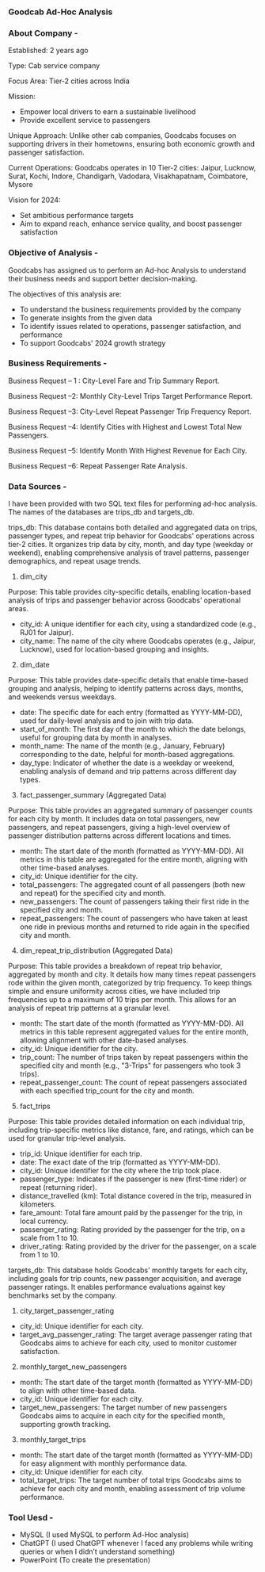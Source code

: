 ### Goodcab Ad-Hoc Analysis


### About Company -

 Established: 2 years ago
 
 Type: Cab service company
 
 Focus Area: Tier-2 cities across India
 
 Mission:
- Empower local drivers to earn a sustainable livelihood
- Provide excellent service to passengers

Unique Approach: Unlike other cab companies, Goodcabs focuses on supporting drivers in their hometowns, ensuring both economic growth and passenger satisfaction.

Current Operations: Goodcabs operates in 10 Tier-2 cities:  Jaipur, Lucknow, Surat, Kochi, Indore, Chandigarh, Vadodara, Visakhapatnam, Coimbatore, Mysore

Vision for 2024:

- Set ambitious performance targets
- Aim to expand reach, enhance service quality, and boost passenger satisfaction

### Objective of Analysis -
Goodcabs has assigned us to perform an Ad-hoc Analysis to understand their business needs and support better decision-making.

The objectives of this analysis are:
 - To understand the business requirements provided by the company
 - To generate insights from the given data
 - To identify issues related to operations, passenger satisfaction, and performance
 - To support Goodcabs' 2024 growth strategy

### Business Requirements -

Business Request – 1 : City-Level Fare and Trip Summary Report.

Business Request –2: Monthly City-Level Trips Target Performance Report.

Business Request –3: City-Level Repeat Passenger Trip Frequency Report.

Business Request –4: Identify Cities with Highest and Lowest Total New Passengers.

Business Request –5: Identify Month With Highest Revenue for Each City.

Business Request –6: Repeat Passenger Rate Analysis.

### Data Sources -

I have been provided with two SQL text files for performing ad-hoc analysis. The names of the databases are trips_db and targets_db.

trips_db: This database contains both detailed and aggregated data on trips, passenger types, and repeat trip behavior for Goodcabs' operations across tier-2 cities.
It organizes trip data by city, month, and day type (weekday or weekend), enabling comprehensive analysis of travel patterns, passenger demographics, and repeat usage trends.


1. dim_city
   
Purpose: This table provides city-specific details, enabling location-based analysis of trips and passenger behavior across Goodcabs’ operational areas.

- city_id: A unique identifier for each city, using a standardized code (e.g., RJ01 for Jaipur).
- city_name: The name of the city where Goodcabs operates (e.g., Jaipur, Lucknow), used for location-based grouping and insights.



2. dim_date

Purpose: This table provides date-specific details that enable time-based grouping and analysis, helping to identify patterns across days, months, and weekends versus weekdays.

- date: The specific date for each entry (formatted as YYYY-MM-DD), used for daily-level analysis and to join with trip data.
- start_of_month: The first day of the month to which the date belongs, useful for grouping data by month in analyses.
- month_name: The name of the month (e.g., January, February) corresponding to the date, helpful for month-based aggregations.
- day_type: Indicator of whether the date is a weekday or weekend, enabling analysis of demand and trip patterns across different day types.



3. fact_passenger_summary (Aggregated Data)

Purpose: This table provides an aggregated summary of passenger counts for each city by month.
 It includes data on total passengers, new passengers, and repeat passengers, giving a high-level overview of passenger distribution patterns across different locations and times.

- month: The start date of the month (formatted as YYYY-MM-DD). All metrics in this table are aggregated for the entire month, aligning with other time-based analyses.
- city_id: Unique identifier for the city.
- total_passengers: The aggregated count of all passengers (both new and repeat) for the specified city and month.
- new_passengers: The count of passengers taking their first ride in the specified city and month.
- repeat_passengers: The count of passengers who have taken at least one ride in previous months and returned to ride again in the specified city and month.



4. dim_repeat_trip_distribution (Aggregated Data)

Purpose: This table provides a breakdown of repeat trip behavior, aggregated by month and city. It details how many times repeat passengers rode
within the given month, categorized by trip frequency. To keep things simple and ensure uniformity across cities, we have included trip frequencies up
to a maximum of 10 trips per month. This allows for an analysis of repeat trip patterns at a granular level.

- month: The start date of the month (formatted as YYYY-MM-DD). All metrics in this table represent aggregated values for the entire month, allowing alignment with other date-based analyses.
- city_id: Unique identifier for the city.
- trip_count: The number of trips taken by repeat passengers within the specified city and month (e.g., "3-Trips" for passengers who took 3 trips).
- repeat_passenger_count: The count of repeat passengers associated with each specified trip_count for the city and month.



5. fact_trips
   
Purpose: This table provides detailed information on each individual trip, including trip-specific metrics like distance, fare, and ratings, which can be used for granular trip-level analysis.

- trip_id: Unique identifier for each trip.
- date: The exact date of the trip (formatted as YYYY-MM-DD).
- city_id: Unique identifier for the city where the trip took place.
- passenger_type: Indicates if the passenger is new (first-time rider) or repeat (returning rider).
- distance_travelled (km): Total distance covered in the trip, measured in kilometers.
- fare_amount: Total fare amount paid by the passenger for the trip, in local currency.
- passenger_rating: Rating provided by the passenger for the trip, on a scale from 1 to 10.
- driver_rating: Rating provided by the driver for the passenger, on a scale from 1 to 10.


targets_db: This database holds Goodcabs' monthly targets for each city, including goals for trip counts, new passenger acquisition, 
and average passenger ratings. It enables performance evaluations against key benchmarks set by the company.



1. city_target_passenger_rating
- city_id: Unique identifier for each city.
- target_avg_passenger_rating: The target average passenger rating that Goodcabs aims to achieve for each city, used to monitor customer satisfaction.


2. monthly_target_new_passengers
- month: The start date of the target month (formatted as YYYY-MM-DD) to align with other time-based data.
- city_id: Unique identifier for each city.
- target_new_passengers: The target number of new passengers Goodcabs aims to acquire in each city for the specified month, supporting growth tracking.


3. monthly_target_trips
- month: The start date of the target month (formatted as YYYY-MM-DD) for easy alignment with monthly performance data.
- city_id: Unique identifier for each city.
- total_target_trips: The target number of total trips Goodcabs aims to achieve for each city and month, enabling assessment of trip volume performance.


### Tool Uesd -
- MySQL (I used MySQL to perform Ad-Hoc analysis)
- ChatGPT (I used ChatGPT whenever I faced any problems while writing queries or when I didn’t understand something)
- PowerPoint (To create the presentation)















